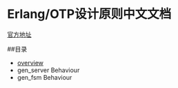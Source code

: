 # Erlang/OTP设计原则中文文档
[官方地址](http://erlang.org/doc/design_principles/des_princ.html)

##目录
* [overview](https://raw.githubusercontent.com/735254599/ErlangOTP-Principles-User-Guide/master/overview.md)
* gen_server Behaviour
* gen_fsm Behaviour